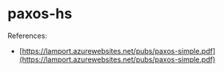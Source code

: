 # paxos-hs

References:

- [https://lamport.azurewebsites.net/pubs/paxos-simple.pdf](https://lamport.azurewebsites.net/pubs/paxos-simple.pdf)
